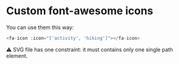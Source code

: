 # Custom font-awesome icons

You can use them this way:

```javascript
<fa-icon :icon="['activity', 'hiking']"></fa-icon>
```

:warning: SVG file has one constraint: it must contains only one single path element.

